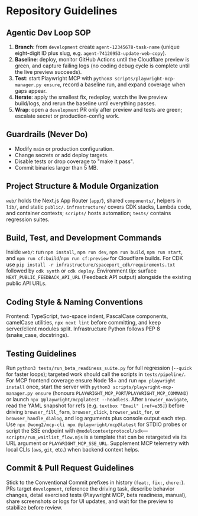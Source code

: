 # Repository Guidelines

## Agentic Dev Loop SOP
1. **Branch**: from `development` create `agent-12345678-task-name` (unique eight-digit ID plus slug, e.g. `agent-74120953-update-web-copy`).
2. **Baseline**: deploy, monitor GitHub Actions until the Cloudflare preview is green, and capture failing logs (no coding debug cycle is complete until the live preview succeeds).
3. **Test**: start Playwright MCP with `python3 scripts/playwright-mcp-manager.py ensure`, record a baseline run, and expand coverage when gaps appear.
4. **Iterate**: apply the smallest fix, redeploy, watch the live preview build/logs, and rerun the baseline until everything passes.
5. **Wrap**: open a `development` PR only after preview and tests are green; escalate secret or production-config work.

## Guardrails (Never Do)
- Modify `main` or production configuration.
- Change secrets or add deploy targets.
- Disable tests or drop coverage to "make it pass".
- Commit binaries larger than 5 MB.

## Project Structure & Module Organization
`web/` holds the Next.js App Router (`app/`), shared `components/`, helpers in `lib/`, and static `public/`. `infrastructure/` covers CDK stacks, Lambda code, and container contexts; `scripts/` hosts automation; `tests/` contains regression suites.

## Build, Test, and Development Commands
Inside `web/`: run `npm install`, `npm run dev`, `npm run build`, `npm run start`, and `npm run cf:build`/`npm run cf:preview` for Cloudflare builds. For CDK use `pip install -r infrastructure/spaceport_cdk/requirements.txt` followed by `cdk synth` or `cdk deploy`. Environment tip: surface `NEXT_PUBLIC_FEEDBACK_API_URL` (Feedback API output) alongside the existing public API URLs.

## Coding Style & Naming Conventions
Frontend: TypeScript, two-space indent, PascalCase components, camelCase utilities, `npx next lint` before committing, and keep server/client modules split. Infrastructure Python follows PEP 8 (snake_case, docstrings).

## Testing Guidelines
Run `python3 tests/run_beta_readiness_suite.py` for full regression (`--quick` for faster loops); targeted work should call the scripts in `tests/pipeline/`. For MCP frontend coverage ensure Node 18+ and run `npx playwright install` once, start the server with `python3 scripts/playwright-mcp-manager.py ensure` (honours `PLAYWRIGHT_MCP_PORT`/`PLAYWRIGHT_MCP_COMMAND`) or launch `npx @playwright/mcp@latest --headless`. After `browser_navigate`, read the YAML snapshot for refs (e.g. `textbox "Email" [ref=e35]`) before driving `browser_fill_form`, `browser_click`, `browser_wait_for`, or `browser_handle_dialog`, and log arguments plus console output each step. Use `npx @wong2/mcp-cli npx @playwright/mcp@latest` for STDIO probes or script the SSE endpoint with `@modelcontextprotocol/sdk`—`scripts/run_waitlist_flow.mjs` is a template that can be retargeted via its URL argument or `PLAYWRIGHT_MCP_SSE_URL`. Supplement MCP telemetry with local CLIs (`aws`, `git`, etc.) when backend context helps.

## Commit & Pull Request Guidelines
Stick to the Conventional Commit prefixes in history (`feat:`, `fix:`, `chore:`). PRs target `development`, reference the driving task, describe behavior changes, detail exercised tests (Playwright MCP, beta readiness, manual), share screenshots or logs for UI updates, and wait for the preview to stabilize before review.
